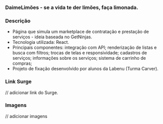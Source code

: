 ### DaimeLimões - se a vida te der limões, faça limonada.

### Descrição
- Página que simula um marketplace de contratação e prestação de serviços - ideia baseada no GetNinjas.
- Tecnologia utilizada: React.
- Principais componentes: integração com API; renderização de listas e busca com filtros; trocas de telas e responsividade; cadastros de serviços; informações sobre os serviços; sistema de carrinho de compras;
- Projeto de fixação desenvolvido por alunos da Labenu (Turma Carver).

### Link Surge
// adicionar link do Surge.

### Imagens

// adicionar imagens
